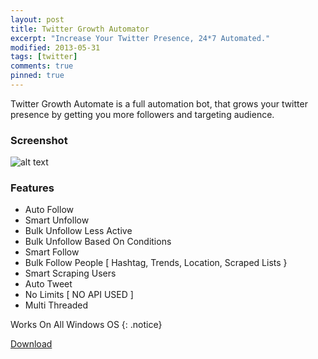 ```yaml
---
layout: post
title: Twitter Growth Automator
excerpt: "Increase Your Twitter Presence, 24*7 Automated."
modified: 2013-05-31
tags: [twitter]
comments: true
pinned: true
---
```




Twitter Growth Automate is a full automation bot, that grows your twitter presence by getting you more followers and targeting audience.

### Screenshot
![alt text](https://besoeasy.com/img/twitter1.png)


### Features

 - Auto Follow
 - Smart Unfollow
 - Bulk Unfollow Less Active
 - Bulk Unfollow Based On Conditions
 - Smart Follow
 - Bulk Follow People  [ Hashtag, Trends, Location, Scraped Lists }
 - Smart Scraping Users  
 - Auto Tweet
 - No Limits [ NO API USED ]
 - Multi Threaded






Works On All Windows OS
{: .notice}

<div markdown="0"><a href="http://besoeasy.com/download/twitter.exe" class="btn">Download </a></div>
